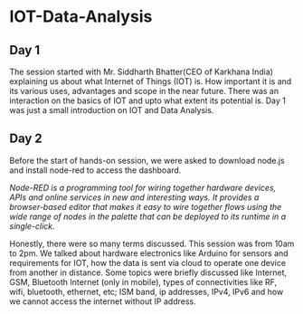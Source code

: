 # IOT-Data-Analysis

## Day 1

The session started with Mr. Siddharth Bhatter(CEO of Karkhana India) explaining us about what Internet of Things (IOT) is. How important it is and its various uses, advantages and scope in the near future.
There was an interaction on the basics of IOT and upto what extent its potential is. 
Day 1 was just a small introduction on IOT and Data Analysis. 

## Day 2

Before the start of hands-on session, we were asked to download node.js and install node-red to access the dashboard.

*Node-RED is a programming tool for wiring together hardware devices, APIs and online services in new and interesting ways. It provides a browser-based editor that makes it easy to wire together flows using the wide range of nodes in the palette that can be deployed to its runtime in a single-click.*


Honestly, there were so many terms discussed. This session was from 10am to 2pm. We talked about hardware electronics like Arduino for sensors and requirements for IOT, how the data is sent via cloud to operate one device from another in distance. 
Some topics were briefly discussed like Internet, GSM, Bluetooth Internet (only in mobile), types of connectivities like RF, wifi, bluetooth, ethernet, etc; ISM band, ip addresses, IPv4, IPv6 and how we cannot access the internet without IP address.
